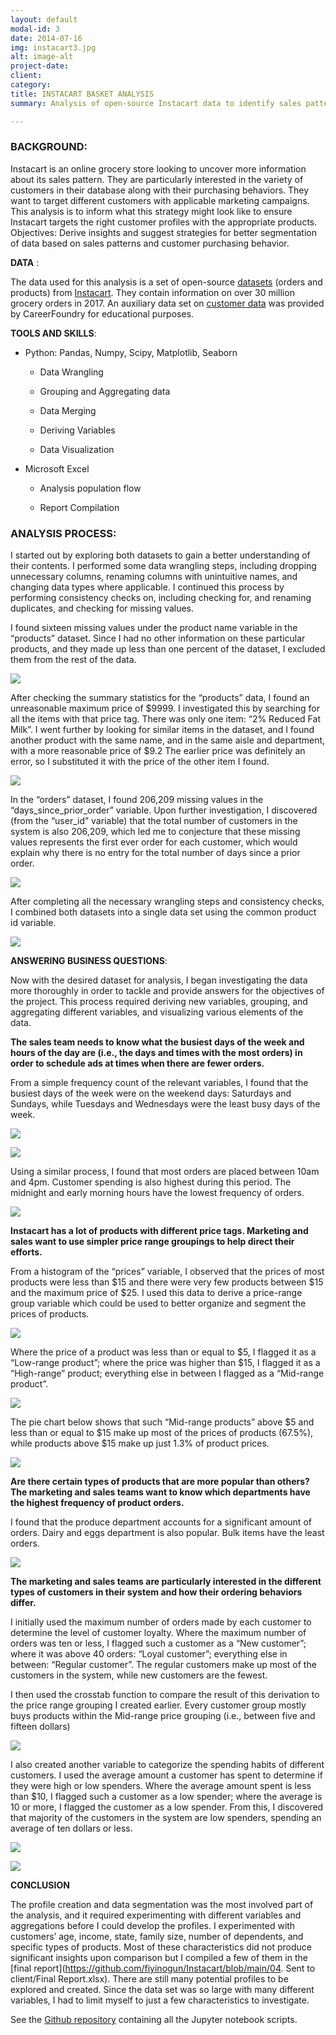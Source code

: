 ```yaml
---
layout: default
modal-id: 3
date: 2014-07-16
img: instacart3.jpg
alt: image-alt
project-date: 
client:
category:
title: INSTACART BASKET ANALYSIS
summary: Analysis of open-source Instacart data to identify sales patterns and customer purchasing behavior

---
```


### **BACKGROUND**: 

Instacart is an online grocery store looking to uncover more information about its sales pattern. They are particularly interested in the variety of customers in their database along with their purchasing behaviors. They want to target different customers with applicable marketing campaigns. This analysis is to inform what this strategy might look like to ensure Instacart targets the right customer profiles with the appropriate products.
Objectives: Derive insights and suggest strategies for better segmentation of data based on sales patterns and customer purchasing behavior.

**DATA** : 

The data used for this analysis is a set of open-source [datasets](https://s3.amazonaws.com/coach-courses-us/public/courses/data-immersion/A4/A4_Data_Assets/4.3_orders_products.zip) (orders and products) from [Instacart](https://www.instacart.com/datasets/grocery-shopping-2017). They contain information on over 30 million grocery orders in 2017. An auxiliary data set on [customer data](https://s3.amazonaws.com/coach-courses-us/public/courses/data-immersion/A4/A4_Data_Assets/customers.zip) was provided by CareerFoundry for educational purposes.


**TOOLS AND SKILLS**:

* Python: Pandas, Numpy, Scipy, Matplotlib, Seaborn

    * Data Wrangling
    
    * Grouping and Aggregating data
    
    * Data Merging
    
    * Deriving Variables
    
    * Data Visualization


* Microsoft Excel

    *  Analysis population flow
    
    *  Report Compilation



### **ANALYSIS PROCESS**:

I started out by exploring both datasets to gain a better understanding of their contents. I performed some data wrangling steps, including dropping unnecessary columns, renaming columns with unintuitive names, and changing data types where applicable. I continued this process by performing consistency checks on, including checking for, and renaming duplicates, and checking for missing values.

I found sixteen missing values under the product name variable in the “products” dataset. Since I had no other information on these particular products, and they made up less than one percent of the dataset, I excluded them from the rest of the data.

![](https://github.com/fiyinogun/fiyinogun.github.io/blob/master/img/Instacart%20case%20study/prodsmissing.png?raw=true)


After checking the summary statistics for the “products” data, I found an unreasonable maximum price of $9999. I investigated this by searching for all the items with that price tag. There was only one item: “2% Reduced Fat Milk”. I went further by looking for similar items in the dataset, and I found another product with the same name, and in the same aisle and department, with a more reasonable price of $9.2 The earlier price was definitely an error, so I substituted it with the price of the other item I found.

![](https://github.com/fiyinogun/fiyinogun.github.io/blob/master/img/Instacart%20case%20study/prodsstats.png?raw=true)


In the “orders” dataset, I found 206,209 missing values in the “days_since_prior_order” variable. Upon further investigation, I discovered (from the “user_id” variable) that the total number of customers in the system is also 206,209, which led me to conjecture that these missing values represents the first ever order for each customer, which would explain why there is no entry for the total number of days since a prior order.

![](https://github.com/fiyinogun/fiyinogun.github.io/blob/master/img/Instacart%20case%20study/ordsmissing.png?raw=true)


After completing all the necessary wrangling steps and consistency checks, I combined both datasets into a single data set using the common product id variable.

![](https://github.com/fiyinogun/fiyinogun.github.io/blob/master/img/Instacart%20case%20study/merge.png?raw=true)


**ANSWERING BUSINESS QUESTIONS**:

Now with the desired dataset for analysis, I began investigating the data more thoroughly in order to tackle and provide answers for the objectives of the project. This process required deriving new variables, grouping, and aggregating different variables, and visualizing various elements of the data.



**The sales team needs to know what the busiest days of the week and hours of the day are (i.e., the days and times with the most orders) in order to schedule ads at times when there are fewer orders.**

From a simple frequency count of the relevant variables, I found that the busiest days of the week were on the weekend days: Saturdays and Sundays, while Tuesdays and Wednesdays were the least busy days of the week.

![](https://github.com/fiyinogun/fiyinogun.github.io/blob/master/img/Instacart%20case%20study/busydays.png?raw=true)

![](https://github.com/fiyinogun/fiyinogun.github.io/blob/master/img/Instacart%20case%20study/days.png?raw=true)

Using a similar process, I found that most orders are placed between 10am and 4pm. Customer spending is also highest during this period. The midnight and early morning hours have the lowest frequency of orders.

![](https://github.com/fiyinogun/fiyinogun.github.io/blob/master/img/Instacart%20case%20study/busyhours.png?raw=true)



**Instacart has a lot of products with different price tags. Marketing and sales want to use simpler price range groupings to help direct their efforts.**

From a histogram of the “prices” variable, I observed that the prices of most products were less than $15 and there were very few products between $15 and the maximum price of $25. I used this data to derive a price-range group variable which could be used to better organize and segment the prices of products.

![](https://github.com/fiyinogun/fiyinogun.github.io/blob/master/img/Instacart%20case%20study/priceshist.png?raw=true)

Where the price of a product was less than or equal to $5, I flagged it as a “Low-range product”; where the price was higher than $15, I flagged it as a “High-range” product; everything else in between I flagged as a “Mid-range product”. 

![](https://github.com/fiyinogun/fiyinogun.github.io/blob/master/img/Instacart%20case%20study/pricesflag.png?raw=true)

The pie chart below shows that such “Mid-range products” above $5 and less than or equal to $15 make up most of the prices of products (67.5%), while products above $15 make up just 1.3% of product prices.

![](https://github.com/fiyinogun/fiyinogun.github.io/blob/master/img/Instacart%20case%20study/pricespie.png?raw=true)



**Are there certain types of products that are more popular than others? The marketing and sales teams want to know which departments have the highest frequency of product orders.**

I found that the produce department accounts for a significant amount of orders. Dairy and eggs department is also popular. Bulk items have the least orders.

![](https://github.com/fiyinogun/fiyinogun.github.io/blob/master/img/Instacart%20case%20study/deptfreq.png?raw=true)



**The marketing and sales teams are particularly interested in the different types of customers in their system and how their ordering behaviors differ.**

I initially used the maximum number of orders made by each customer to determine the level of customer loyalty. Where the maximum number of orders was ten or less, I flagged such a customer as a “New customer”; where it was above 40 orders: “Loyal customer”; everything else in between: “Regular customer”.  The regular customers make up most of the customers in the system, while new customers are the fewest.

I then used the crosstab function to compare the result of this derivation to the price range grouping I created earlier. Every customer group mostly buys products within the Mid-range price grouping (i.e., between five and fifteen dollars)

![](https://github.com/fiyinogun/fiyinogun.github.io/blob/master/img/Instacart%20case%20study/pricesloyal.png?raw=true)


I also created another variable to categorize the spending habits of different customers. I used the average amount a customer has spent to determine if they were high or low spenders. Where the average amount spent is less than $10, I flagged such a customer as a low spender; where the average is 10 or more, I flagged the customer as a low spender. From this, I discovered that majority of the customers in the system are low spenders, spending an average of ten dollars or less.

![](https://github.com/fiyinogun/fiyinogun.github.io/blob/master/img/Instacart%20case%20study/spendcode.png?raw=true)

![](https://github.com/fiyinogun/fiyinogun.github.io/blob/master/img/Instacart%20case%20study/spending.png?raw=true)

**CONCLUSION**

The profile creation and data segmentation was the most involved part of the analysis, and it required experimenting with different variables and aggregations before I could develop the profiles. I experimented with customers’ age, income, state, family size, number of dependents, and specific types of products. Most of these characteristics did not produce significant insights upon comparison but I compiled a few of them in the [final report](https://github.com/fiyinogun/Instacart/blob/main/04. Sent to client/Final Report.xlsx). There are still many potential profiles to be explored and created. Since the data set was so large with many different variables, I had to limit myself to just a few characteristics to investigate.

See the [Github repository](https://github.com/fiyinogun/Instacart) containing all the Jupyter notebook scripts.




